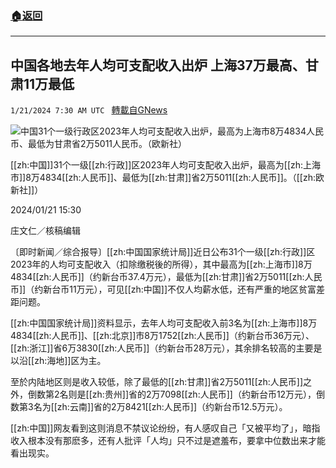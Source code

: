 ###  [:house:返回](README.md)
---


## 中国各地去年人均可支配收入出炉 上海37万最高、甘肃11万最低
`1/21/2024 7:30 AM UTC ` [轉載自GNews](https://gnews.org/articles/2239752)

![中国31个一级行政区2023年人均可支配收入出炉，最高为上海市8万4834人民币、最低为甘肃省2万5011人民币。（欧新社）](https://img.ltn.com.tw/Upload/news/600/2024/01/21/phpWDG49n.jpg "中国31个一级行政区2023年人均可支配收入出炉，最高为上海市8万4834人民币、最低为甘肃省2万5011人民币。（欧新社）")

[[zh:中国]]31个一级[[zh:行政]]区2023年人均可支配收入出炉，最高为[[zh:上海市]]8万4834[[zh:人民币]]、最低为[[zh:甘肃]]省2万5011[[zh:人民币]]。（[[zh:欧新社]]）

2024/01/21 15:30

庄文仁／核稿编辑

〔即时新闻／综合报导〕[[zh:中国国家统计局]]近日公布31个一级[[zh:行政]]区2023年的人均可支配收入（扣除缴税後的所得），其中最高为[[zh:上海市]]8万4834[[zh:人民币]]（约新台币37.4万元），最低为[[zh:甘肃]]省2万5011[[zh:人民币]]（约新台币11万元），可见[[zh:中国]]不仅人均薪水低，还有严重的地区贫富差距问题。

[[zh:中国国家统计局]]资料显示，去年人均可支配收入前3名为[[zh:上海市]]8万4834[[zh:人民币]]、[[zh:北京]]市8万1752[[zh:人民币]]（约新台币36万元）、[[zh:浙江]]省6万3830[[zh:人民币]]（约新台币28万元），其余排名较高的主要是以沿[[zh:海地]]区为主。

至於内陆地区则是收入较低，除了最低的[[zh:甘肃]]省2万5011[[zh:人民币]]之外，倒数第2名则是[[zh:贵州]]省的2万7098[[zh:人民币]]（约新台币12万元），倒数第3名为[[zh:云南]]省的2万8421[[zh:人民币]]（约新台币12.5万元）。

[[zh:中国]]网友看到这则消息不禁议论纷纷，有人感叹自己「又被平均了」，暗指收入根本没有那麽多，还有人批评「人均」只不过是遮羞布，要拿中位数出来才能看出现实。
